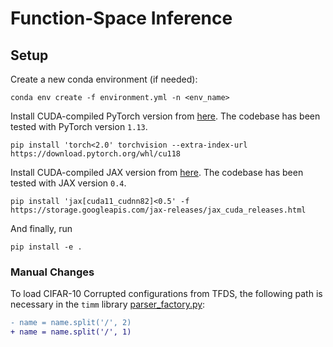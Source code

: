 # Function-Space Inference

## Setup

Create a new conda environment (if needed):
```
conda env create -f environment.yml -n <env_name>
```

Install CUDA-compiled PyTorch version from [here](https://pytorch.org). The codebase
has been tested with PyTorch version `1.13`.
```shell
pip install 'torch<2.0' torchvision --extra-index-url https://download.pytorch.org/whl/cu118
```

Install CUDA-compiled JAX version from [here](https://github.com/google/jax#installation). The
codebase has been tested with JAX version `0.4`.
```shell
pip install 'jax[cuda11_cudnn82]<0.5' -f https://storage.googleapis.com/jax-releases/jax_cuda_releases.html
```

And finally, run
```
pip install -e .
```

### Manual Changes

To load CIFAR-10 Corrupted configurations from TFDS, the following path is necessary in the `timm` library [parser_factory.py](https://github.com/rwightman/pytorch-image-models/blob/v0.6.7/timm/data/parsers/parser_factory.py#L9):

```diff
- name = name.split('/', 2)
+ name = name.split('/', 1)
```